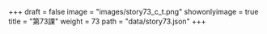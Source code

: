 +++
draft = false 
image = "images/story73_c_t.png" 
showonlyimage = true 
title = "第73課" 
weight = 73 
path = "data/story73.json" 
+++
